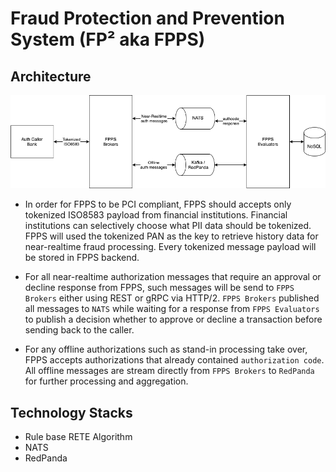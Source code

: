 # Fraud Protection and Prevention System (FP² aka FPPS)

## Architecture

 ![FPPS Architecture](/assets/images/fpps_architecture.drawio.png)


- In order for FPPS to be PCI compliant, FPPS should accepts only tokenized ISO8583 payload from financial institutions.  Financial institutions can selectively choose what PII data should be tokenized.  FPPS will used the tokenized PAN as the key to retrieve history data for near-realtime fraud processing.  Every tokenized message payload will be stored in FPPS backend.

- For all near-realtime authorization messages that require an approval or decline response from FPPS, such messages will be send to `FPPS Brokers` either using REST or gRPC via HTTP/2.  `FPPS Brokers` published all messages to `NATS` while waiting for a response from `FPPS Evaluators` to publish a decision whether to approve or decline a transaction before sending back to the caller.

- For any offline authorizations such as stand-in processing take over, FPPS accepts authorizations that already contained `authorization code`.  All offline messages are stream directly from `FPPS Brokers` to `RedPanda` for further processing and aggregation.

## Technology Stacks
- Rule base RETE Algorithm
- NATS
- RedPanda

